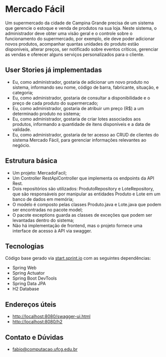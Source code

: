 # Mercado Fácil
 
Um supermercado da cidade de Campina Grande precisa de um sistema que gerencie o estoque e venda de produtos na sua loja. Neste sistema, o administrador deve obter uma visão geral e o controle sobre o funcionamento do supermercado, por exemplo, ele deve poder adicionar novos produtos, acompanhar quantas unidades do produto estão disponíveis, alterar preços, ser notificado sobre eventos críticos, gerenciar as vendas e oferecer alguns serviços personalizados para o cliente.

## User Stories já implementadas

- Eu, como administrador, gostaria de adicionar um novo produto no sistema,
informando seu nome, código de barra, fabricante, situação, e categoria;
- Eu, como administrador, gostaria de consultar a disponibilidade e o preço de cada
produto do supermercado;
- Eu, como administrador, gostaria de atribuir um preço (R$) a um determinado
produto no sistema;
- Eu, como administrador, gostaria de criar lotes associados aos produtos,
informando a quantidade de itens disponíveis e a data de validade.
- Eu, como administrador, gostaria de ter acesso ao CRUD de clientes do sistema Mercado Fácil, 
para gerenciar informações relevantes ao negócio.

## Estrutura básica

- Um projeto: MercadoFacil;
- Um Controller RestApiController que implementa os endpoints da API Rest.
- Dois repositórios são utilizados: ProdutoRepository e LoteRepository, que são responsáveis por manipular as entidades Produto e Lote em um banco de dados em memória;
- O modelo é composto pelas classes Produto.java e Lote.java que podem ser
encontradas no pacote model;
- O pacote exceptions guarda as classes de exceções que podem ser levantadas
dentro do sistema;
- Não há implementação de frontend, mas o projeto fornece uma interface de acesso à API via swagger.

## Tecnologias
Código base gerado via [start.sprint.io](https://start.spring.io/#!type=maven-project&language=java&platformVersion=2.3.3.RELEASE&packaging=jar&jvmVersion=1.8&groupId=com.example&artifactId=EstoqueFacil&name=EstoqueFacil&description=Projeto%20Estoque%20Facil&packageName=com.example.EstoqueFacil&dependencies=web,actuator,devtools,data-jpa,h2) com as seguintes dependências:  

- Spring Web
- Spring Actuator
- Spring Boot DevTools
- Spring Data JPA
- H2 Database

## Endereços úteis

- [http://localhost:8080/swagger-ui.html](http://localhost:8080/swagger-ui.html)
- [http://localhost:8080/h2](http://localhost:8080/h2)

## Contato e Dúvidas

- fabio@computacao.ufcg.edu.br


